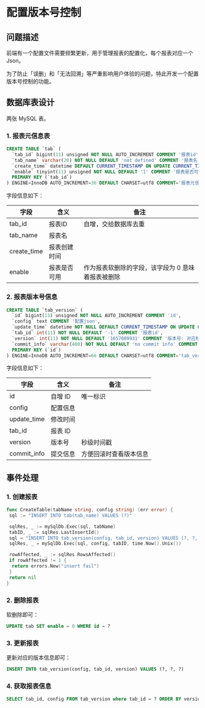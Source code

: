 # 配置版本号控制

## 问题描述

前端有一个配置文件需要频繁更新，用于管理报表的配置化，每个报表对应一个 Json。

为了防止「误删」和「无法回溯」等严重影响用户体验的问题，特此开发一个配置版本号控制的功能。

## 数据库表设计

两张 MySQL 表。

### 1. 报表元信息表

```sql
CREATE TABLE `tab` (
  `tab_id` bigint(11) unsigned NOT NULL AUTO_INCREMENT COMMENT '报表id',
  `tab_name` varchar(20) NOT NULL DEFAULT 'not defined' COMMENT '报表名',
  `create_time` datetime DEFAULT CURRENT_TIMESTAMP ON UPDATE CURRENT_TIMESTAMP COMMENT '创建时间',
  `enable` tinyint(11) unsigned NOT NULL DEFAULT '1' COMMENT '报表是否可用',
  PRIMARY KEY (`tab_id`)
) ENGINE=InnoDB AUTO_INCREMENT=36 DEFAULT CHARSET=utf8 COMMENT='报表元信息';
```

字段信息如下：

| 字段        | 含义         | 备注                                              |
| ----------- | ------------ | ------------------------------------------------- |
| tab_id      | 报表ID       | 自增，交给数据库去重                              |
| tab_name    | 报表名       |                                                   |
| create_time | 报表创建时间 |                                                   |
| enable      | 报表是否可用 | 作为报表软删除的字段，该字段为 0 意味着报表被删除 |

### 2. 报表版本号信息

```sql
CREATE TABLE `tab_version` (
  `id` bigint(11) unsigned NOT NULL AUTO_INCREMENT COMMENT 'id',
  `config` text COMMENT '配置json',
  `update_time` datetime NOT NULL DEFAULT CURRENT_TIMESTAMP ON UPDATE CURRENT_TIMESTAMP COMMENT '更新时间',
  `tab_id` int(11) NOT NULL DEFAULT '-1' COMMENT '报表id',
  `version` int(11) NOT NULL DEFAULT '1657089931' COMMENT '版本号: 对应秒级时间戳',
  `commit_info` varchar(400) NOT NULL DEFAULT 'no commit info' COMMENT '版本提交信息',
  PRIMARY KEY (`id`)
) ENGINE=InnoDB AUTO_INCREMENT=66 DEFAULT CHARSET=utf8 COMMENT='tab_version';
```

字段信息如下：

| 字段        | 含义     | 备注                   |
| ----------- | -------- | ---------------------- |
| id          | 自增 ID  | 唯一标识               |
| config      | 配置信息 |                        |
| update_time | 修改时间 |                        |
| tab_id      | 报表 ID  |                        |
| version     | 版本号   | 秒级时间戳             |
| commit_info | 提交信息 | 方便回滚时查看版本信息 |

## 事件处理

### 1. 创建报表

```go
func CreateTable(tabName string, config string) (err error) {
 sql := "INSERT INTO tab(tab_name) VALUES (?)"

 sqlRes, _ := mySqlDb.Exec(sql, tabName)
 tabID, _ := sqlRes.LastInsertId()
 sql = "INSERT INTO tab_version(config, tab_id, version) VALUES (?, ?, ?)"
 sqlRes, _ = mySqlDb.Exec(sql, config, tabID, time.Now().Unix())

 rowAffected, _ := sqlRes.RowsAffected()
 if rowAffected != 1 {
  return errors.New("insert fail")
 }
 return nil
}
```

### 2. 删除报表

软删除即可：

```sql
UPDATE tab SET enable = 0 WHERE id = ?
```

### 3. 更新报表

更新对应的版本信息即可：

```sql
INSERT INTO tab_version(config, tab_id, version) VALUES (?, ?, ?)
```

### 4. 获取报表信息

```sql
SELECT tab_id, config FROM tab_version where tab_id = ? ORDER BY version DESC LIMIT 1
```
